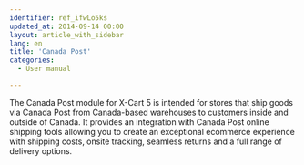```yaml
---
identifier: ref_ifwLo5ks
updated_at: 2014-09-14 00:00
layout: article_with_sidebar
lang: en
title: 'Canada Post'
categories:
  - User manual

---
```



The Canada Post module for X-Cart 5 is intended for stores that ship goods via Canada Post from Canada-based warehouses to customers inside and outside of Canada. It provides an integration with Canada Post online shipping tools allowing you to create an exceptional ecommerce experience with shipping costs, onsite tracking, seamless returns and a full range of delivery options.